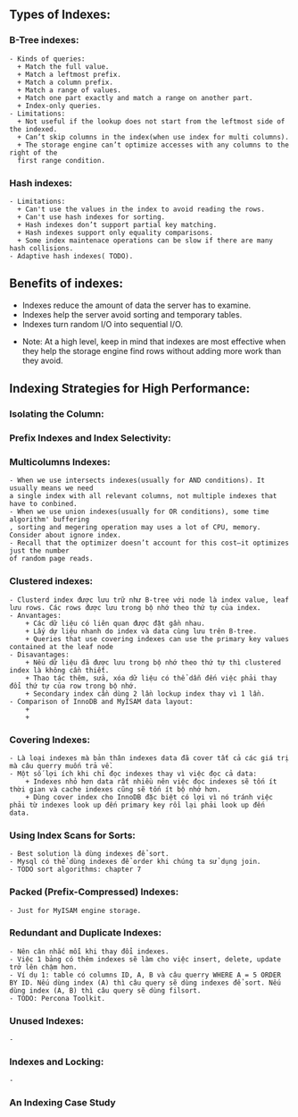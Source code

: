 ## Types of Indexes:
### B-Tree indexes:
    - Kinds of queries: 
      + Match the full value.
      + Match a leftmost prefix.
      + Match a column prefix.
      + Match a range of values.
      + Match one part exactly and match a range on another part.
      + Index-only queries.
    - Limitations: 
      + Not useful if the lookup does not start from the leftmost side of the indexed.
      + Can’t skip columns in the index(when use index for multi columns).
      + The storage engine can’t optimize accesses with any columns to the right of the
      first range condition.
### Hash indexes:
    - Limitations:
      + Can't use the values in the index to avoid reading the rows.
      + Can't use hash indexes for sorting.
      + Hash indexes don’t support partial key matching.
      + Hash indexes support only equality comparisons.
      + Some index maintenace operations can be slow if there are many hash collisions.
    - Adaptive hash indexes( TODO).
## Benefits of indexes:
  - Indexes reduce the amount of data the server has to examine.
  - Indexes help the server avoid sorting and temporary tables.
  - Indexes turn random I/O into sequential I/O.
  * Note: At a high level, keep in mind that indexes are most effective when they help 
  the storage engine find rows without adding more work than they avoid.
## Indexing Strategies for High Performance:
### Isolating the Column:
### Prefix Indexes and Index Selectivity:
### Multicolumns Indexes:
    - When we use intersects indexes(usually for AND conditions). It usually means we need 
    a single index with all relevant columns, not multiple indexes that have to conbined.
    - When we use union indexes(usually for OR conditions), some time algorithm' buffering
    , sorting and megering operation may uses a lot of CPU, memory. Consider about ignore index.
    - Recall that the optimizer doesn’t account for this cost—it optimizes just the number
    of random page reads.
### Clustered indexes:
    - Clusterd index được lưu trữ như B-tree với node là index value, leaf lưu rows. Các rows được lưu trong bộ nhớ theo thứ tự của index.
    - Anvantages:
        + Các dữ liệu có liên quan được đặt gần nhau.
        + Lấy dự liệu nhanh do index và data cùng lưu trên B-tree.
        + Queries that use covering indexes can use the primary key values contained at the leaf node
    - Disavantages:
        + Nếu dữ liệu đã được lưu trong bộ nhớ theo thứ tự thì clustered index là không cần thiết.
        + Thao tác thêm, sửa, xóa dữ liệu có thể dẫn đến việc phải thay đổi thứ tự của row trong bộ nhớ.
        + Secondary index cần dùng 2 lần lockup index thay vì 1 lần.
    - Comparison of InnoDB and MyISAM data layout:
        + 
        + 
### Covering Indexes:
    - Là loại indexes mà bản thân indexes data đã cover tất cả các giá trị mà câu querry muốn trả về.
    - Một số lợi ích khi chỉ đọc indexes thay vì việc đọc cả data:
        + Indexes nhỏ hơn data rất nhiều nên việc đọc indexes sẽ tốn ít thời gian và cache indexes cũng sẽ tốn ít bộ nhớ hơn.
        + Dùng cover index cho InnoDB đặc biệt có lợi vì nó tránh việc phải từ indexes look up đến primary key rồi lại phải look up đến         data.
### Using Index Scans for Sorts:
    - Best solution là dùng indexes để sort.
    - Mysql có thể dùng indexes để order khi chúng ta sử dụng join.
    - TODO sort algorithms: chapter 7
### Packed (Prefix-Compressed) Indexes:
    - Just for MyISAM engine storage.
### Redundant and Duplicate Indexes:
    - Nên cân nhắc mỗi khi thay đổi indexes.
    - Việc 1 bảng có thêm indexes sẽ làm cho việc insert, delete, update trở lên chậm hơn.
    - Ví dụ 1: table có columns ID, A, B và câu querry WHERE A = 5 ORDER BY ID. Nếu dùng index (A) thì câu query sẽ dùng indexes để sort. Nếu dùng index (A, B) thì câu query sẽ dùng filsort.
    - TODO: Percona Toolkit.
### Unused Indexes:
    - 
### Indexes and Locking:
    - 
### An Indexing Case Study

